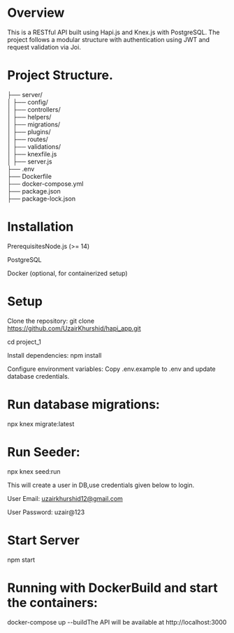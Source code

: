 # Overview
This is a RESTful API built using Hapi.js and Knex.js with PostgreSQL. The project follows a modular structure with authentication using JWT and request validation via Joi.

# Project Structure.
├── server/                 
│   ├── config/             
│   ├── controllers/        
│   ├── helpers/            
│   ├── migrations/         
│   ├── plugins/            
│   ├── routes/             
│   ├── validations/        
│   ├── knexfile.js         
│   ├── server.js           
├── .env                    
├── Dockerfile              
├── docker-compose.yml      
├── package.json            
├── package-lock.json       

# Installation
PrerequisitesNode.js (>= 14)

PostgreSQL

Docker (optional, for containerized setup)

# Setup
Clone the repository:
git clone https://github.com/UzairKhurshid/hapi_app.git

cd project_1

Install dependencies:
npm install

Configure environment variables:
Copy .env.example to .env and update database credentials.

# Run database migrations:
npx knex migrate:latest 

# Run Seeder:
npx knex seed:run

This will create a user in DB,use credentials given below to login.

User Email: uzairkhurshid12@gmail.com

User Password: uzair@123

# Start Server
npm start

# Running with DockerBuild and start the containers:
docker-compose up --buildThe API will be available at http://localhost:3000